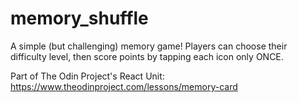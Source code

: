 # memory_shuffle  

A simple (but challenging) memory game! Players can choose their difficulty level, then score points by tapping each icon only ONCE.  

Part of The Odin Project's React Unit:  
https://www.theodinproject.com/lessons/memory-card